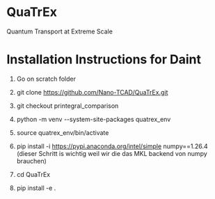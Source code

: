 # QuaTrEx
Quantum Transport at Extreme Scale

# Installation Instructions for Daint
1. Go on scratch folder

2. git clone https://github.com/Nano-TCAD/QuaTrEx.git

3. git checkout printegral_comparison

4. python -m venv --system-site-packages quatrex_env 

5. source quatrex_env/bin/activate

6. pip install -i https://pypi.anaconda.org/intel/simple numpy==1.26.4 (dieser Schritt is wichtig weil wir die das MKL backend von numpy brauchen)

7. cd QuaTrEx

8. pip install -e . 
